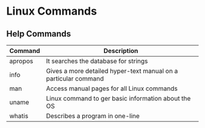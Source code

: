 # Linux Commands

## Help Commands

Command | Description 
--- | --- 
apropos | It searches the database for strings 
info | Gives a more detailed hyper-text manual on a particular command 
man | Access manual pages for all Linux commands 
uname | Linux command to ger basic information about the OS 
whatis | Describes a program in one-line 


